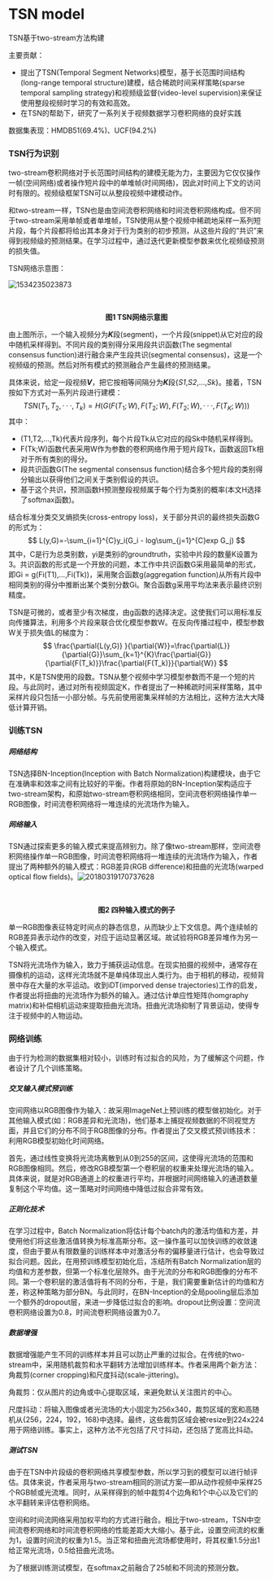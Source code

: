 # TSN model

TSN基于two-stream方法构建

主要贡献：

- 提出了TSN(Temporal Segment Networks)模型，基于长范围时间结构(long-range temporal structure)建模，结合稀疏时间采样策略(sparse temporal sampling strategy)和视频级监督(video-level supervision)来保证使用整段视频时学习的有效和高效。
- 在TSN的帮助下，研究了一系列关于视频数据学习卷积网络的良好实践

数据集表现：HMDB51(69.4%)、UCF(94.2%)

### TSN行为识别

two-stream卷积网络对于长范围时间结构的建模无能为力，主要因为它仅仅操作一帧(空间网络)或者操作短片段中的单堆帧(时间网络)，因此对时间上下文的访问时有限的。视频级框架TSN可以从整段视频中建模动作。

和two-stream一样，TSN也是由空间流卷积网络和时间流卷积网络构成。但不同于two-stream采用单帧或者单堆帧，TSN使用从整个视频中稀疏地采样一系列短片段，每个片段都将给出其本身对于行为类别的初步预测，从这些片段的“共识”来得到视频级的预测结果。在学习过程中，通过迭代更新模型参数来优化视频级预测的损失值。

TSN网络示意图：

![1534235023873](C:\Users\18292\AppData\Local\Temp\1534235023873.png)

​                                                              <center>**图1 TSN网络示意图**</center>

由上图所示，一个输入视频分为***K***段(segment)，一个片段(snippet)从它对应的段中随机采样得到。不同片段的类别得分采用段共识函数(The segmental consensus function)进行融合来产生段共识(segmental consensus)，这是一个视频级的预测。然后对所有模式的预测融合产生最终的预测结果。

具体来说，给定一段视频***V***，把它按相等间隔分为***K***段{*S1*,*S2*,...,*Sk*}。接着，TSN按如下方式对一系列片段进行建模：
$$
TSN(T_1,T_2,···,T_k)=H(G(F(T_1;W),F(T_2;W),F(T_2;W),···,F(T_K;W)))
$$
其中：

- (T1,T2,...,Tk)代表片段序列，每个片段Tk从它对应的段Sk中随机采样得到。
- F(Tk;W)函数代表采用W作为参数的卷积网络作用于短片段Tk，函数返回Tk相对于所有类别的得分。
- 段共识函数G(The segmental consensus function)结合多个短片段的类别得分输出以获得他们之间关于类别假设的共识。
- 基于这个共识，预测函数H预测整段视频属于每个行为类别的概率(本文H选择了softmax函数)。

结合标准分类交叉熵损失(cross-entropy loss)，关于部分共识的最终损失函数G的形式为：
$$
L(y,G)=-\sum_{i=1}^{C}y_i(G_i - log\sum_{j=1}^{C}exp G_j)
$$
其中，C是行为总类别数，yi是类别i的groundtruth，实验中片段的数量K设置为3。共识函数的形式是一个开放的问题，本工作中共识函数G采用最简单的形式，即Gi = g(Fi(T1),...,Fi(Tk))，采用聚合函数g(aggregation function)从所有片段中相同类别的得分中推断出某个类别分数Gi。聚合函数g采用平均法来表示最终识别精度。

TSN是可微的，或者至少有次梯度，由g函数的选择决定。这使我们可以用标准反向传播算法，利用多个片段来联合优化模型参数W。在反向传播过程中，模型参数W关于损失值L的梯度为：
$$
\frac{\partial{L(y,G)} }{\partial{W}}=\frac{\partial{L}}{\partial{G}}\sum_{k=1}^{K}\frac{\partial{G}}{\partial{F(T_k)}}\frac{\partial{F(T_k)}}{\partial{W}}
$$
其中，K是TSN使用的段数。TSN从整个视频中学习模型参数而不是一个短的片段。与此同时，通过对所有视频固定K，作者提出了一种稀疏时间采样策略，其中采样片段只包括一小部分帧。与先前使用密集采样帧的方法相比，这种方法大大降低计算开销。

### 训练TSN

##### 网络结构

TSN选择BN-Inception(Inception with Batch Normalization)构建模块，由于它在准确率和效率之间有比较好的平衡。作者将原始的BN-Inception架构适应于two-stream架构，和原始two-stream卷积网络相同，空间流卷积网络操作单一RGB图像，时间流卷积网络将一堆连续的光流场作为输入。

##### 网络输入

TSN通过探索更多的输入模式来提高辨别力。除了像two-stream那样，空间流卷积网络操作单一RGB图像，时间流卷积网络将一堆连续的光流场作为输入，作者提出了两种额外的输入模式：RGB差异(RGB difference)和扭曲的光流场(warped optical flow fields)。![20180319170737628](C:\Users\18292\Desktop\20180319170737628.png)

​                                                         <center>**图2 四种输入模式的例子**</center>

单一RGB图像表征特定时间点的静态信息，从而缺少上下文信息。两个连续帧的RGB差异表示动作的改变，对应于运动显著区域。故试验将RGB差异堆作为另一个输入模式。

TSN将光流场作为输入，致力于捕获运动信息。在现实拍摄的视频中，通常存在摄像机的运动，这样光流场就不是单纯体现出人类行为。由于相机的移动，视频背景中存在大量的水平运动。收到iDT(imporved dense trajectories)工作的启发，作者提出将扭曲的光流场作为额外的输入。通过估计单应性矩阵(homgraphy matrix)和补偿相机运动来提取扭曲光流场。扭曲光流场抑制了背景运动，使得专注于视频中的人物运动。

### 网络训练

由于行为检测的数据集相对较小，训练时有过拟合的风险，为了缓解这个问题，作者设计了几个训练策略。

##### 交叉输入模式预训练

空间网络以RGB图像作为输入：故采用ImageNet上预训练的模型做初始化。对于其他输入模式(如：RGB差异和光流场)，他们基本上捕捉视频数据的不同视觉方面，并且它们的分布不同于RGB图像的分布。作者提出了交叉模式预训练技术：利用RGB模型初始化时间网络。

首先，通过线性变换将光流场离散到从0到255的区间，这使得光流场的范围和RGB图像相同。然后，修改RGB模型第一个卷积层的权重来处理光流场的输入。具体来说，就是对RGB通道上的权重进行平均，并根据时间网络输入的通道数量复制这个平均值。这一策略对时间网络中降低过拟合非常有效。

##### 正则化技术

在学习过程中，Batch Normalization将估计每个batch内的激活均值和方差，并使用他们将这些激活值转换为标准高斯分布。这一操作虽可以加快训练的收敛速度，但由于要从有限数量的训练样本中对激活分布的偏移量进行估计，也会导致过拟合问题。因此，在用预训练模型初始化后，冻结所有Batch Normalization层的均值和方差参数，但第一个标准化层除外。由于光流的分布和RGB图像的分布不同。第一个卷积层的激活值将有不同的分布，于是，我们需要重新估计的均值和方差，称这种策略为部分BN。与此同时，在BN-Inception的全局pooling层后添加一个额外的dropout层，来进一步降低过拟合的影响。dropout比例设置：空间流卷积网络设置为0.8，时间流卷积网络设置为0.7。

##### 数据增强

数据增强能产生不同的训练样本并且可以防止严重的过拟合。在传统的two-stream中，采用随机裁剪和水平翻转方法增加训练样本。作者采用两个新方法：角裁剪(corner cropping)和尺度抖动(scale-jittering)。

角裁剪：仅从图片的边角或中心提取区域，来避免默认关注图片的中心。

尺度抖动：将输入图像或者光流场的大小固定为256x340，裁剪区域的宽和高随机从{256，224，192，168}中选择。最终，这些裁剪区域会被resize到224x224用于网络训练。事实上，这种方法不光包括了尺寸抖动，还包括了宽高比抖动。

##### 测试TSN

由于在TSN中片段级的卷积网络共享模型参数，所以学习到的模型可以进行帧评估。具体来说，作者采用与two-stream相同的测试方案—即从动作视频中采样25个RGB帧或光流堆。同时，从采样得到的帧中裁剪4个边角和1个中心以及它们的水平翻转来评估卷积网络。

空间和时间流网络采用加权平均的方式进行融合。相比于two-stream，TSN中空间流卷积网络和时间流卷积网络的性能差距大大缩小。基于此，设置空间流的权重为1，设置时间流的权重为1.5。当正常和扭曲光流场都使用时，将其权重1.5分出1给正常光流场，0.5给扭曲光流场。

为了根据训练测试模型，在softmax之前融合了25帧和不同流的预测分数。

### 

